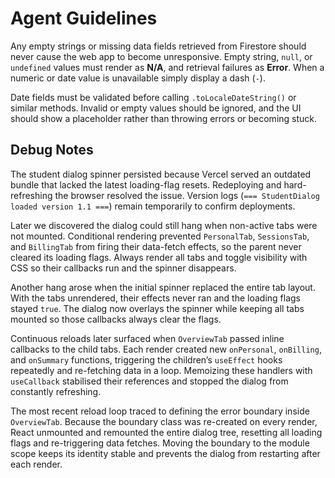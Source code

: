 # Agent Guidelines

Any empty strings or missing data fields retrieved from Firestore should never cause the web app to become unresponsive. Empty string, `null`, or `undefined` values must render as **N/A**, and retrieval failures as **Error**. When a numeric or date value is unavailable simply display a dash (`-`).

Date fields must be validated before calling `.toLocaleDateString()` or similar methods. Invalid or empty values should be ignored, and the UI should show a placeholder rather than throwing errors or becoming stuck.

## Debug Notes

The student dialog spinner persisted because Vercel served an outdated bundle that lacked the latest loading-flag resets. Redeploying and hard-refreshing the browser resolved the issue. Version logs (`=== StudentDialog loaded version 1.1 ===`) remain temporarily to confirm deployments.

Later we discovered the dialog could still hang when non-active tabs were not mounted. Conditional rendering prevented `PersonalTab`, `SessionsTab`, and `BillingTab` from firing their data-fetch effects, so the parent never cleared its loading flags. Always render all tabs and toggle visibility with CSS so their callbacks run and the spinner disappears.

Another hang arose when the initial spinner replaced the entire tab layout. With the tabs unrendered, their effects never ran and the loading flags stayed `true`. The dialog now overlays the spinner while keeping all tabs mounted so those callbacks always clear the flags.

Continuous reloads later surfaced when `OverviewTab` passed inline callbacks to the child tabs. Each render created new `onPersonal`, `onBilling`, and `onSummary` functions, triggering the children’s `useEffect` hooks repeatedly and re-fetching data in a loop. Memoizing these handlers with `useCallback` stabilised their references and stopped the dialog from constantly refreshing.

The most recent reload loop traced to defining the error boundary inside `OverviewTab`. Because the boundary class was re-created on every render, React unmounted and remounted the entire dialog tree, resetting all loading flags and re-triggering data fetches. Moving the boundary to the module scope keeps its identity stable and prevents the dialog from restarting after each render.
